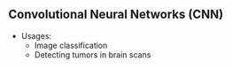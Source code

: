 Convolutional Neural Networks (CNN)
---

- Usages:
    - Image classification
    - Detecting tumors in brain scans
